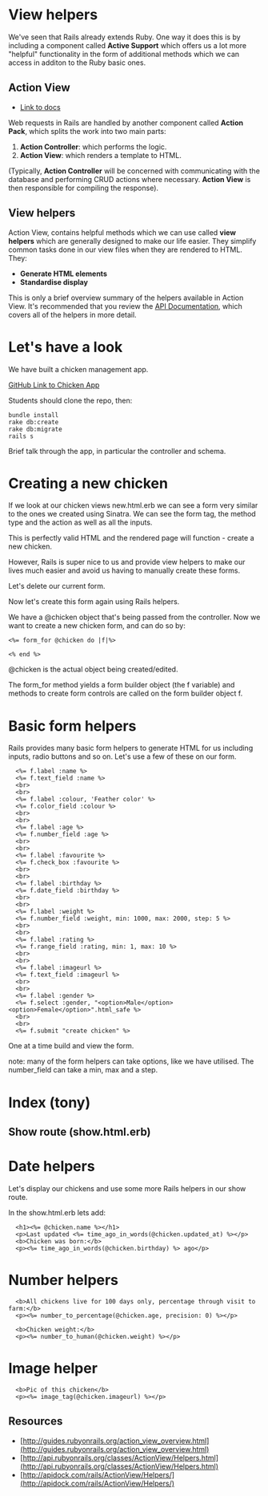 View helpers
============

We've seen that Rails already extends Ruby. One way it does this is by including a component called **Active Support** which offers us a lot more "helpful" functionality in the form of additional methods which we can access in additon to the Ruby basic ones.

## Action View
- [Link to docs](http://guides.rubyonrails.org/action_view_overview.html)

Web requests in Rails are handled by another component called **Action Pack**, which splits the work into two main parts:

1. **Action Controller**: which performs the logic.
2. **Action View**: which renders a template to HTML.

(Typically, **Action Controller** will be concerned with communicating with the database and performing CRUD actions where necessary. **Action View** is then responsible for compiling the response).

## View helpers

Action View, contains helpful methods which we can use called **view helpers** which are generally designed to make our life easier. They simplify common tasks done in our view files when they are rendered to HTML. They:

  - **Generate HTML elements**
  - **Standardise display**

This is only a brief overview summary of the helpers available in Action View. It's recommended that you review the [API Documentation](http://api.rubyonrails.org/classes/ActionView/Helpers.html), which covers all of the helpers in more detail.

# Let's have a look

We have built a chicken management app.

[GitHub Link to Chicken App](https://github.com/codeclan/cx3_curriculum/tree/master/rails_view_helpers/rails_helpers/val_app_before)

Students should clone the repo, then:

```
bundle install
rake db:create
rake db:migrate
rails s
```
Brief talk through the app, in particular the controller and schema.

# Creating a new chicken

If we look at our chicken views new.html.erb we can see a form very similar to the ones we created using Sinatra. We can see the form tag, the method type and the action as well as all the inputs.

This is perfectly valid HTML and the rendered page will function - create a new chicken.

However, Rails is super nice to us and provide view helpers to make our lives much easier and avoid us having to manually create these forms.

Let's delete our current form.

Now let's create this form again using Rails helpers.

We have a @chicken object that's being passed from the controller. Now we want to create a new chicken form, and can do so by:

```
<%= form_for @chicken do |f|%>

<% end %>
```

@chicken is the actual object being created/edited.

The form_for method yields a form builder object (the f variable) and methods to create form controls are called on the form builder object f.

# Basic form helpers
Rails provides many basic form helpers to generate HTML for us including inputs, radio buttons and so on. Let's use a few of these on our form.

```
  <%= f.label :name %>
  <%= f.text_field :name %>
  <br>
  <br>
  <%= f.label :colour, 'Feather color' %>
  <%= f.color_field :colour %>
  <br>
  <br>
  <%= f.label :age %>
  <%= f.number_field :age %>
  <br>
  <br>
  <%= f.label :favourite %>
  <%= f.check_box :favourite %>
  <br>
  <br>
  <%= f.label :birthday %>
  <%= f.date_field :birthday %>
  <br>
  <br>
  <%= f.label :weight %>
  <%= f.number_field :weight, min: 1000, max: 2000, step: 5 %>
  <br>
  <br>
  <%= f.label :rating %>
  <%= f.range_field :rating, min: 1, max: 10 %>
  <br>
  <br>
  <%= f.label :imageurl %>
  <%= f.text_field :imageurl %>
  <br>
  <br>
  <%= f.label :gender %>
  <%= f.select :gender, "<option>Male</option><option>Female</option>".html_safe %>
  <br>
  <br>
  <%= f.submit "create chicken" %>
```

One at a time build and view the form.

note: many of the form helpers can take options, like we have utilised. The number_field can take a min, max and a step.

# Index (tony)

## Show route (show.html.erb)

# Date helpers
Let's display our chickens and use some more Rails helpers in our show route.

In the show.html.erb lets add:

```
  <h1><%= @chicken.name %></h1>
  <p>Last updated <%= time_ago_in_words(@chicken.updated_at) %></p>
  <b>Chicken was born:</b>
  <p><%= time_ago_in_words(@chicken.birthday) %> ago</p>
```

# Number helpers

```
  <b>All chickens live for 100 days only, percentage through visit to farm:</b>
  <p><%= number_to_percentage(@chicken.age, precision: 0) %></p>

  <b>Chicken weight:</b>
  <p><%= number_to_human(@chicken.weight) %></p>
```

# Image helper

```
  <b>Pic of this chicken</b>
  <p><%= image_tag(@chicken.imageurl) %></p>
```

## Resources
- [http://guides.rubyonrails.org/action_view_overview.html](http://guides.rubyonrails.org/action_view_overview.html)
- [http://api.rubyonrails.org/classes/ActionView/Helpers.html](http://api.rubyonrails.org/classes/ActionView/Helpers.html)
- [http://apidock.com/rails/ActionView/Helpers/](http://apidock.com/rails/ActionView/Helpers/)


